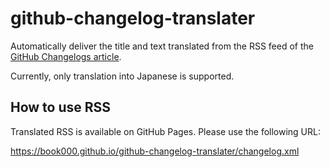 # github-changelog-translater

Automatically deliver the title and text translated from the RSS feed of the [GitHub Changelogs article](https://github.blog/changelog/).

Currently, only translation into Japanese is supported.

## How to use RSS

Translated RSS is available on GitHub Pages. Please use the following URL:

https://book000.github.io/github-changelog-translater/changelog.xml
